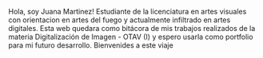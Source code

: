 Hola, soy Juana Martinez! Estudiante  de la licenciatura en artes visuales con orientacion en artes del fuego y actualmente infiltrado en  artes digitales.
Esta web quedara como bitácora de mis trabajos realizados de la materia  Digitalización de Imagen - OTAV (I) y espero usarla como portfolio para mi futuro desarrollo.
Bienvenides a este viaje 

